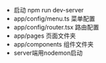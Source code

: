 - 启动 npm run dev-server
- app/config/menu.ts 菜单配置
- app/config/router.tsx 路由配置
- app/pages 页面文件夹
- app/components 组件文件夹
- server端用nodemon启动